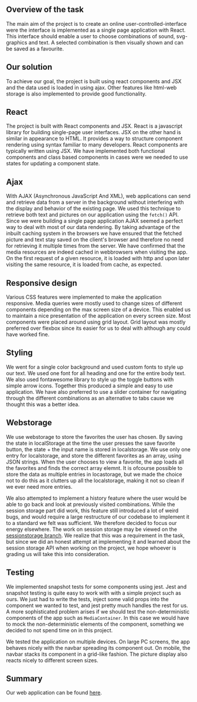## Overview of the task

The main aim of the project is to create an online user-controlled-interface were the interface is implemented as 
a single page application with React. This interface should enable a user to choose combinations of sound, svg-graphics 
and text. A selected combination is then visually shown and can be saved as a favourite. 


## Our solution

To achieve our goal, the project is built using react components and JSX and the data used is loaded in using ajax. 
Other features like html-web storage is also implemented to provide good functionality.


## React

The project is built with React components and JSX. React is a javascript library for building single-page
user interfaces. JSX on the other hand is similar in appearance to HTML. It provides a way to structure component 
rendering using syntax familiar to many developers. React components are typically written using JSX. We 
have implemented both functional components and class based components in cases were we 
needed to use states for updating a component state. 

## Ajax

With AJAX (Asynchronous JavaScript And XML), web applications can send and retrieve data from a server 
in the background without interfering with the display and behavior of the existing page. We used this technique to 
retrieve both text and pictures on our application using the `fetch()` API. Since we were building a single page 
application AJAX seemed a perfect way to deal with most of our data rendering. By taking advantage of the inbuilt 
caching system in the browsers we have ensured that the fetched picture and text stay saved on the client's browser 
and therefore no need for retrieving it multiple times from the server. We have confirmed that the media resources
are indeed cached in webbrowsers when visiting the app. On the first request of a given resource, it is loaded
with http and upon later visiting the same resource, it is loaded from cache, as expected. 


## Responsive design

Various CSS features were implemented to make the application responsive. Media queries were mostly used to change sizes 
of different components depending on the max screen size of a device. This enabled us to maintain a nice presentation of
the application on every screen size. Most components were placed around using grid layout. Grid layout was mostly preferred 
over flexbox since its easier for us to deal with although any could have worked fine.


## Styling

We went for a single color background and used custom fonts to style up our text. We used one font for all heading and 
one for the entire body text. We also used fontawesome library to style up the toggle buttons with simple arrow icons.
Together this produced a simple and easy to use application. We have  also preferred to use a slider container for 
navigating through the different combinations as an alternative to tabs cause we thought this was a better idea. 


## Webstorage

We use webstorage to store the favorites the user has chosen. By saving the state in localStorage at the time
the user presses the save favorite button, the state + the input name is stored in localstorage. We use only
one entry for localstorage, and store the different favorites as an array, using JSON strings. When the user
chooses to view a favorite, the app loads all the favorites and finds the correct array elemnt. It is ofcourse 
possible to store the data as multiple entries in locastorage, but we made the choice not to do this as it clutters
up all the localstorage, making it not so clean if we ever need more entries. 

We also attempted to implement a history feature where the user would be able to go back and look at previously
visited combinations. While the session storage part did work, this feature still introduced a lot of weird bugs, 
and would require a large restructure of our codebase to implement it to a standard we felt was sufficient. We 
therefore decided to focus our energy elsewhere. The work on session storage may be viewed on the [sessionstorage branch](https://gitlab.stud.idi.ntnu.no/IT2810-H19/teams/team-30/prosjekt2/tree/sessionstorage). We realize that this was a requirement in the task, but since we did an 
honest attempt at implementing it and learned about the session storage API when working on the project, 
we hope whoever is grading us will take this into consideration. 

## Testing

We implemented snapshot tests for some components using jest. Jest and snapshot testing is quite easy to work
with with a simple project such as ours. We just had to write the tests, inject some valid props into the component
we wanted to test, and jest pretty much handles the rest for us. A more sophisticated problem arises if we 
should test the non-deterministic components of the app such as `MediaContainer`. In this case we would 
have to mock the non-deterministic elements of the component, something we decided to not spend time on in this project.

We tested the application on multiple devices. On large PC screens, the app behaves nicely with the navbar spreading its
component out. On mobile, the navbar stacks its component in a grid-like fashion. The picture display also reacts 
nicely to different screen sizes.


## Summary

Our web application can be found [here](https://it2810-30.idi.ntnu.no/prosjekt2/index.html).

